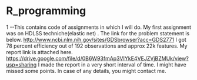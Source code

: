 # R_programming
1
--This contains code of assignments in which I will do. My first assignment was on HDLSS techniche(elastic net) .
The link for the problem statement is below.
http://www.ncbi.nlm.nih.gov/sites/GDSbrowser?acc=GDS2771
I got 78 percent efficiency out of 192 observations and approx 22k features. My report link is attached here. 
https://drive.google.com/file/d/0B6W93fmAp3VIYkE4VEJZVjBZMUk/view?usp=sharing
I made the report in a very short interval of time. I might have missed some points. In case of any details, you might contact me. 
